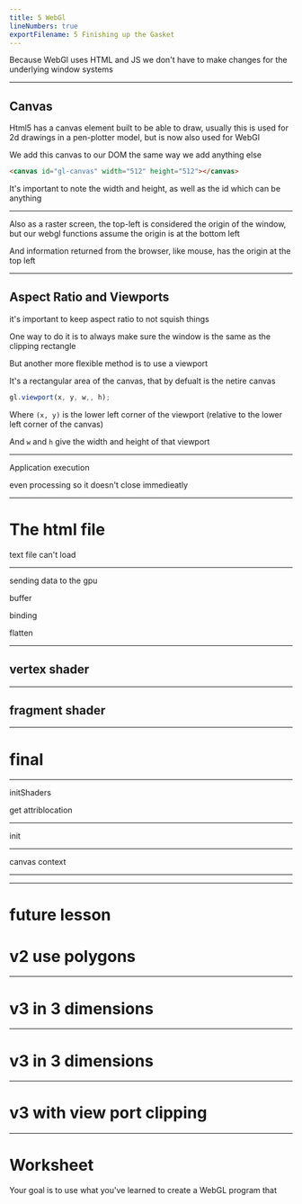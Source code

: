 ```yaml
---
title: 5 WebGl 
lineNumbers: true
exportFilename: 5 Finishing up the Gasket
---
```


Because WebGl uses HTML and JS we don't have to make changes for the underlying window systems

---

## Canvas

Html5 has a canvas element built to be able to draw, usually this is used for 2d drawings in a pen-plotter model, but is now also used for WebGl

We add this canvas to our DOM the same way we add anything else 

```html
<canvas id="gl-canvas" width="512" height="512"></canvas>
```

It's important to note the width and height, as well as the id which can be anything

---

Also as a raster screen, the top-left is considered the origin of the window, but our webgl functions assume the origin is at the bottom left

And information returned from the browser, like mouse, has the origin at the top left

---

## Aspect Ratio and Viewports

it's important to keep aspect ratio to not squish things

One way to do it is to always make sure the window is the same as the clipping rectangle

But another more flexible method is to use a viewport

It's a rectangular area of the canvas, that by defualt is the netire canvas

```javascript
gl.viewport(x, y, w,, h);
```

Where `(x, y)` is the lower left corner of the viewport (relative to the lower left corner of the canvas)

And `w` and `h` give the width and height of that viewport

---

Application execution

even processing so it doesn't close immedieatly

---

# The html file

text file can't load

---

sending data to the gpu

buffer

binding

flatten

---

## vertex shader

---

## fragment shader

---

# final

---

initShaders

get attriblocation

---

init


---

canvas context

---

---

# future lesson

# v2 use polygons

---

# v3 in 3 dimensions

---

# v3 in 3 dimensions

---

# v3 with view port clipping



---

# Worksheet

Your goal is to use what you've learned to create a WebGL program that 
